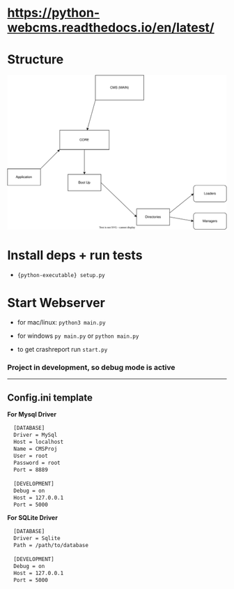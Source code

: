 # https://python-webcms.readthedocs.io/en/latest/

# Structure
![scheme.drawio.svg](scheme.drawio.svg)

# Install deps + run tests
- `{python-executable} setup.py`

# Start Webserver
- for mac/linux: `python3 main.py`

- for windows `py main.py` or `python main.py`

- to get crashreport run `start.py`
### Project in development, so debug mode is active

***

## Config.ini template

**For Mysql Driver**
```
  [DATABASE]
  Driver = MySql
  Host = localhost
  Name = CMSProj
  User = root
  Password = root
  Port = 8889

  [DEVELOPMENT]
  Debug = on
  Host = 127.0.0.1
  Port = 5000
```
**For SQLite Driver**
```
  [DATABASE]
  Driver = Sqlite
  Path = /path/to/database

  [DEVELOPMENT]
  Debug = on
  Host = 127.0.0.1
  Port = 5000
```
